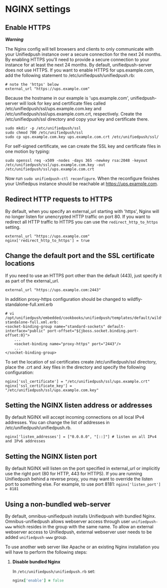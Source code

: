 # NGINX settings
## Enable HTTPS
_**Warning**_

The Nginx config will tell browsers and clients to only communicate with your Unifiedpush instance over a secure connection for the next 24 months. By enabling HTTPS you'll need to provide a secure connection to your instance for at least the next 24 months.
By default, unifiedpush-server does not use HTTPS. If you want to enable HTTPS for ups.example.com, add the following statement to /etc/unifiedpush/unifiedpush.rb:

    # note the 'https' below
    external_url "https://ups.example.com"

Because the hostname in our example is 'ups.example.com', unifiedpush-server will look for key and certificate files called /etc/unifiedpush/ssl/ups.example.com.key and /etc/unifiedpush/ssl/ups.example.com.crt, respectively. Create the /etc/unifiedpush/ssl directory and copy your key and certificate there.

    sudo mkdir -p /etc/unifiedpush/ssl
    sudo chmod 700 /etc/unifiedpush/ssl
    sudo cp ups.example.com.key ups.example.com.crt /etc/unifiedpush/ssl/

For self-signed certificate, we can create the SSL key and certificate files in one motion by typing:

    sudo openssl req -x509 -nodes -days 365 -newkey rsa:2048 -keyout /etc/unifiedpush/ssl/ups.example.com.key -out /etc/unifiedpush/ssl/ups.example.com.crt

Now run `sudo unifiedpush-ctl reconfigure`. When the reconfigure finishes your Unifiedpus instance should be reachable at https://ups.example.com.

## Redirect HTTP requests to HTTPS

By default, when you specify an external_url starting with 'https', Nginx will no longer listen for unencrypted HTTP traffic on port 80. If you want to redirect all HTTP traffic to HTTPS you can use the `redirect_http_to_https` setting.

    external_url "https://ups.example.com"
    nginx['redirect_http_to_https'] = true

## Change the default port and the SSL certificate locations
If you need to use an HTTPS port other than the default (443), just specify it as part of the external_url.

    external_url "https://ups.example.com:2443"

In addition proxy-https configuration should be changed to wildfly-standalone-full.xml.erb

    # vi /opt/unifiedpush/embedded/cookbooks/unifiedpush/templates/default/wildfly-standalone-full.xml.erb:
    <socket-binding-group name="standard-sockets" default-interface="public" port-offset="${jboss.socket.binding.port-offset:0}">
        ...
        <socket-binding name="proxy-https" port="2443"/>
        ...
    </socket-binding-group>
    
To set the location of ssl certificates create /etc/unifiedpush/ssl directory, place the .crt and .key files in the directory and specify the following configuration:

    nginx['ssl_certificate'] = "/etc/unifiedpush/ssl/ups.example.crt"
    nginx['ssl_certificate_key'] = "/etc/unifiedpush/ssl/ups.example.com.key"

## Setting the NGINX listen address or addresses

By default NGINX will accept incoming connections on all local IPv4 addresses. You can change the list of addresses in /etc/unifiedpush/unifiedpush.rb.

    nginx['listen_addresses'] = ["0.0.0.0", "[::]"] # listen on all IPv4 and IPv6 addresses

## Setting the NGINX listen port

By default NGINX will listen on the port specified in external_url or implicitly use the right port (80 for HTTP, 443 for HTTPS). If you are running Unifiedpush behind a reverse proxy, you may want to override the listen port to something else. For example, to use port 8181:
`nginx['listen_port'] = 8181`

## Using a non-bundled web-server

By default, omnibus-unifiedpush installs Unifiedpush with bundled Nginx.
Omnibus-unifiedpush allows webserver access through user `unifiedpush-www` which resides
in the group with the same name. To allow an external webserver access to
Unifiedpush, external webserver user needs to be added `unifiedpush-www` group.

To use another web server like Apache or an existing Nginx installation you
will have to perform the following steps:

1. **Disable bundled Nginx**

    In `/etc/unifiedpush/unifiedpush.rb` set:

    ```ruby
    nginx['enable'] = false
    ```
